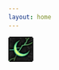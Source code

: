 ```yaml
---
layout: home
---
```

<a href="https://github.com/luxetobscura/luxetobscura.github.io"><img src="assets/logo.png" alt="" width="50"/></a>